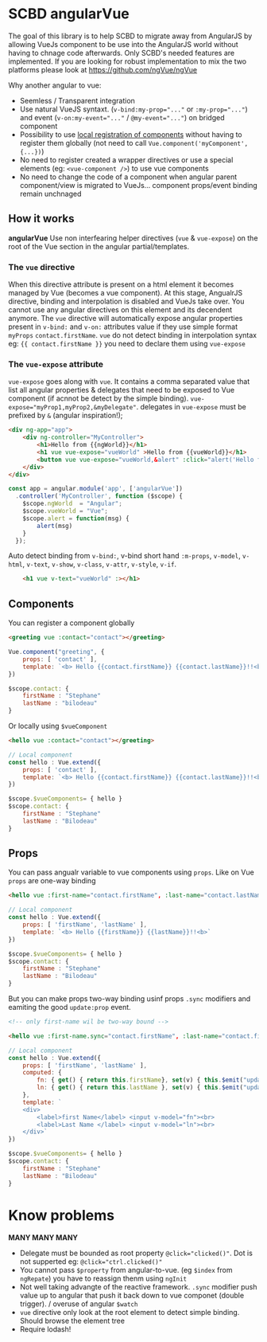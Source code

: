 # SCBD angularVue

The goal of this library is to help SCBD to migrate away from AngularJS by allowing VueJs component to be use into the AngularJS world without having to chnage code afterwards. Only SCBD's needed features are implemented. If you are looking for robust implementation to mix the two platforms please look at https://github.com/ngVue/ngVue

Why another angular to vue:
- Seemless / Transparent integration
- Use natural VueJS syntaxt. (`v-bind:my-prop="..."` or `:my-prop="..."`) and event (`v-on:my-event="..."` / `@my-event="..."`) on bridged component
- Possibility to use [local registration of components](https://vuejs.org/v2/guide/components-registration.html#Local-Registration-in-a-Module-System) without having to register them globally (not need to call `Vue.component('myComponent', {...})`)
- No need to register created a wrapper directives or use a special elements (eg: `<vue-component />`) to use vue components
- No need to change the code of a component when angular parent component/view is migrated to VueJs...  component props/event binding remain unchnaged

## How it works

**angularVue** Use non interfearing helper directives (`vue` & `vue-expose`) on the root of the Vue section in the angular partial/templates. 

### The `vue` directive

When this directive attribute is present on a html element it becomes managed by Vue (becomes a vue component). At this stage, AngualrJS directive, binding and interpolation is disabled and VueJs take over. You cannot use any angular directives on this element and its decendent anymore. The `vue` directive will automatically expose angular properties present in `v-bind:` and `v-on:` attributes value if they use simple format `myProps` `contact.firstName`. `vue` do not detect binding in interpolation syntax eg: `{{ contact.firstName }}` you need to declare them using `vue-expose` 

### The `vue-expose` attribute 

`vue-expose` goes along with `vue`. It contains a comma separated value that list all angular properties & delegates that need to be exposed to Vue component (if acnnot be detect by the simple binding). `vue-expose="myProp1,myProp2,&myDelegate"`. delegates in `vue-expose` must be prefixed by `&` (angular inspiration!);


```html
<div ng-app="app">
    <div ng-controller="MyController">
        <h1>Hello from {{ngWorld}}</h1>
        <h1 vue vue-expose="vueWorld" >Hello from {{vueWorld}}</h1>
        <button vue vue-expose="vueWorld,&alert" :click="alert('Hello from'+vueWorld)">clikc me</button>
    </div>
</div>
```

```javascript
const app = angular.module('app', ['angularVue'])
  .controller('MyController', function ($scope) {
    $scope.ngWorld  = "Angular";
    $scope.vueWorld = "Vue";
    $scope.alert = function(msg) {
        alert(msg)
    }
  });
```

Auto detect binding from `v-bind:`, v-bind short hand `:m-props`, `v-model`, `v-html`, `v-text`, `v-show`, `v-class`, `v-attr`, `v-style`, `v-if`. 
```html
    <h1 vue v-text="vueWorld" :></h1>
```


## Components 

You can register a component globally 

```html
<greeting vue :contact="contact"></greeting>
```
```javascript
Vue.component("greeting", {
    props: [ 'contact' ],
    template: `<b> Hello {{contact.firstName}} {{contact.lastName}}!!<b>`
})

$scope.contact: {
    firstName : "Stephane"
    lastName : "bilodeau"
}

```

Or locally using `$vueComponent`

```html
<hello vue :contact="contact"></greeting>
```
```javascript
// Local component
const hello : Vue.extend({
    props: [ 'contact' ],
    template: `<b> Hello {{contact.firstName}} {{contact.lastName}}!!<b>`
})

$scope.$vueComponents= { hello }
$scope.contact: {
    firstName : "Stephane"
    lastName : "Bilodeau"
}
```

## Props

You can pass angualr variable to vue components using `props`. Like on Vue `props` are one-way binding

```html
<hello vue :first-name="contact.firstName", :last-name="contact.lastName"></greeting>
```
```javascript
// Local component
const hello : Vue.extend({
    props: [ 'firstName', 'lastName' ],
    template: `<b> Hello {{firstName}} {{lastName}}!!<b>`
})

$scope.$vueComponents= { hello }
$scope.contact: {
    firstName : "Stephane"
    lastName : "Bilodeau"
}
```

But you can make props two-way binding usinf props `.sync` modifiers and eamiting the good `update:prop` event.

```html
<!-- only first-name wil be two-way bound -->

<hello vue :first-name.sync="contact.firstName", :last-name="contact.firstName"></greeting>
```
```javascript
// Local component
const hello : Vue.extend({
    props: [ 'firstName', 'lastName' ],
    computed: {
        fn: { get() { return this.firstName}, set(v) { this.$emit("update:firstName", v) }  },
        ln: { get() { return this.lastName }, set(v) { this.$emit("update:lastName", v) }  }
    },
    template: `
    <div>
        <label>first Name</label> <input v-model="fn"><br>
        <label>Last Name </label> <input v-model="ln"><br>
    </div>`
})

$scope.$vueComponents= { hello }
$scope.contact: {
    firstName : "Stephane"
    lastName : "Bilodeau"
}
```


# Know problems

**MANY MANY MANY**

- Delegate must be bounded as root property `@click="clicked()"`. Dot is not supperted eg: ``@click="ctrl.clicked()"``
- You cannot pass `$property` from angular-to-vue. (eg `$index` from `ngRepate`) you have to reassign thenm using `ngInit`
- Not well taking advangte of the reactive framework. `.sync` modifier push value up to angular that push it back down to vue componet (double trigger).   / overuse of angular `$watch`
- `vue` directive only look at the root element to detect simple binding. Should browse the element tree 
- Require lodash!